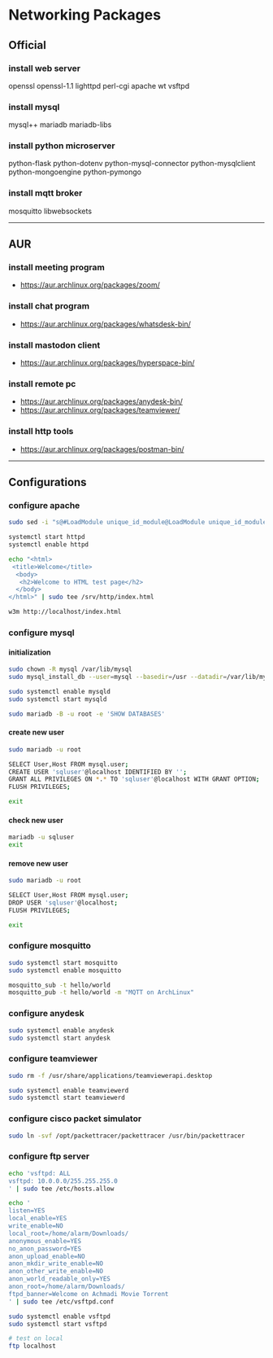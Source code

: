 # Networking Packages

## Official

### install web server

openssl openssl-1.1
lighttpd perl-cgi
apache wt vsftpd

### install mysql

mysql++ mariadb
mariadb-libs

### install python microserver

python-flask python-dotenv
python-mysql-connector
python-mysqlclient
python-mongoengine
python-pymongo

### install mqtt broker

mosquitto libwebsockets

--------------------------------------------------------------------------------

## AUR

### install meeting program

- https://aur.archlinux.org/packages/zoom/

### install chat program

- https://aur.archlinux.org/packages/whatsdesk-bin/

### install mastodon client

- https://aur.archlinux.org/packages/hyperspace-bin/

### install remote pc

- https://aur.archlinux.org/packages/anydesk-bin/
- https://aur.archlinux.org/packages/teamviewer/

### install http tools

- https://aur.archlinux.org/packages/postman-bin/

--------------------------------------------------------------------------------

## Configurations

### configure apache

```sh
sudo sed -i "s@#LoadModule unique_id_module@LoadModule unique_id_module@g" /etc/httpd/conf/httpd.conf

systemctl start httpd
systemctl enable httpd

echo "<html>
 <title>Welcome</title>
  <body>
   <h2>Welcome to HTML test page</h2>
  </body>
</html>" | sudo tee /srv/http/index.html

w3m http://localhost/index.html
```

### configure mysql

#### initialization

```sh
sudo chown -R mysql /var/lib/mysql
sudo mysql_install_db --user=mysql --basedir=/usr --datadir=/var/lib/mysql

sudo systemctl enable mysqld
sudo systemctl start mysqld

sudo mariadb -B -u root -e 'SHOW DATABASES'
```

#### create new user

```sh
sudo mariadb -u root

SELECT User,Host FROM mysql.user;
CREATE USER 'sqluser'@localhost IDENTIFIED BY '';
GRANT ALL PRIVILEGES ON *.* TO 'sqluser'@localhost WITH GRANT OPTION;
FLUSH PRIVILEGES;

exit
```

#### check new user

```sh
mariadb -u sqluser
exit
```

#### remove new user

```sh
sudo mariadb -u root

SELECT User,Host FROM mysql.user;
DROP USER 'sqluser'@localhost;
FLUSH PRIVILEGES;

exit
```

### configure mosquitto

```sh
sudo systemctl start mosquitto
sudo systemctl enable mosquitto
```

```sh
mosquitto_sub -t hello/world
mosquitto_pub -t hello/world -m "MQTT on ArchLinux"
```

### configure anydesk

```sh
sudo systemctl enable anydesk
sudo systemctl start anydesk
```

### configure teamviewer

```sh
sudo rm -f /usr/share/applications/teamviewerapi.desktop

sudo systemctl enable teamviewerd
sudo systemctl start teamviewerd
```

### configure cisco packet simulator

```sh
sudo ln -svf /opt/packettracer/packettracer /usr/bin/packettracer
```

### configure ftp server

```sh
echo 'vsftpd: ALL
vsftpd: 10.0.0.0/255.255.255.0
' | sudo tee /etc/hosts.allow

echo '
listen=YES
local_enable=YES
write_enable=NO
local_root=/home/alarm/Downloads/
anonymous_enable=YES
no_anon_password=YES
anon_upload_enable=NO
anon_mkdir_write_enable=NO
anon_other_write_enable=NO
anon_world_readable_only=YES
anon_root=/home/alarm/Downloads/
ftpd_banner=Welcome on Achmadi Movie Torrent
' | sudo tee /etc/vsftpd.conf

sudo systemctl enable vsftpd
sudo systemctl start vsftpd

# test on local
ftp localhost
```
